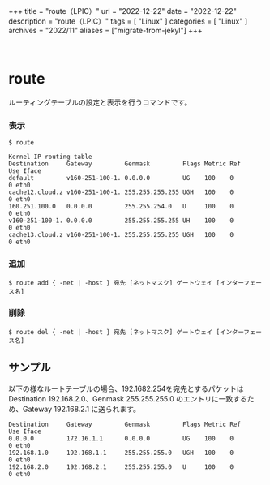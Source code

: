 +++
title = "route（LPIC）"
url = "2022-12-22"
date = "2022-12-22"
description = "route（LPIC）"
tags = [
  "Linux"
]
categories = [
  "Linux"
]
archives = "2022/11"
aliases = ["migrate-from-jekyl"]
+++

<br>

# route

ルーティングテーブルの設定と表示を行うコマンドです。


### 表示

```
$ route
```

```
Kernel IP routing table
Destination     Gateway         Genmask         Flags Metric Ref    Use Iface
default         v160-251-100-1. 0.0.0.0         UG    100    0        0 eth0
cache12.cloud.z v160-251-100-1. 255.255.255.255 UGH   100    0        0 eth0
160.251.100.0   0.0.0.0         255.255.254.0   U     100    0        0 eth0
v160-251-100-1. 0.0.0.0         255.255.255.255 UH    100    0        0 eth0
cache13.cloud.z v160-251-100-1. 255.255.255.255 UGH   100    0        0 eth0
```

### 追加

```
$ route add { -net | -host } 宛先 [ネットマスク] ゲートウェイ [インターフェース名]
```

### 削除

```
$ route del { -net | -host } 宛先 [ネットマスク] ゲートウェイ [インターフェース名]
```


## サンプル

以下の様なルートテーブルの場合、192.1682.254を宛先とするパケットはDestination 192.168.2.0、Genmask 255.255.255.0 のエントリに一致するため、Gateway 192.168.2.1 に送られます。

```
Destination     Gateway         Genmask         Flags Metric Ref    Use Iface
0.0.0.0         172.16.1.1      0.0.0.0         UG    100    0        0 eth0
192.168.1.0     192.168.1.1     255.255.255.0   UGH   100    0        0 eth0
192.168.2.0     192.168.2.1     255.255.255.0   U     100    0        0 eth0
```